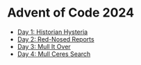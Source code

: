 # Advent of Code 2024

- [Day 1: Historian Hysteria](./day01)
- [Day 2: Red-Nosed Reports](./day02)
- [Day 3: Mull It Over](./day03)
- [Day 4: Mull Ceres Search](./day04)
